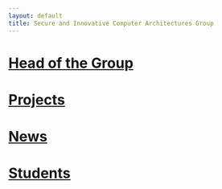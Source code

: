```yaml
---
layout: default
title: Secure and Innovative Computer Architectures Group
---
```

# [Head of the Group](head.md)

# [Projects](projects.md)

# [News](news.md)

# [Students](students.md)
